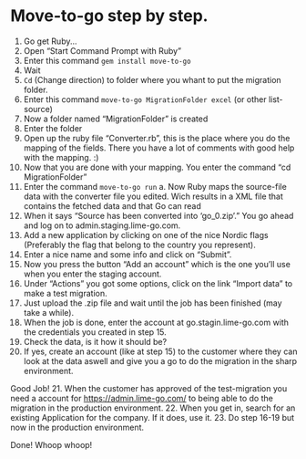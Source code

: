 # Move-to-go step by step.
1.	Go get Ruby...
2.	Open “Start Command Prompt with Ruby” 
3.	Enter this command `gem install move-to-go`
4.	Wait
5.	`Cd` (Change direction) to folder where you whant to put the migration folder.
6.	Enter this command `move-to-go MigrationFolder excel` (or other list-source)
7.	Now a folder named “MigrationFolder” is created
8.	Enter the folder
9.	Open up the ruby file “Converter.rb”, this is the place where you do the mapping of the fields. There you have a lot of comments with good help with the mapping. :) 
10.	Now that you are done with your mapping. You enter the command 
“cd MigrationFolder”
11.	Enter the command `move-to-go run`
a.	Now Ruby maps the source-file data with the converter file you edited. Wich results in a XML file that contains the fetched data and that Go can read
12.	When it says “Source has been converted into ‘go_0.zip’.” You go ahead and log on to admin.staging.lime-go.com. 
13.	Add a new application by clicking on one of the nice Nordic flags (Preferably the flag that belong to the country you represent).
14.	Enter a nice name and some info and click on “Submit”.
15.	Now you press the button “Add an account” which is the one you’ll use when you enter the staging account. 
16.	Under “Actions” you got some options, click on the link “Import data” to make a test migration. 
17.	Just upload the .zip file and wait until the job has been finished (may take a while).
18.	When the job is done, enter the account at go.stagin.lime-go.com with the credentials you created in step 15.
19.	Check the data, is it how it should be?
20.	If yes, create an account (like at step 15) to the customer where they can look at the data aswell and give you a go to do the migration in the sharp environment. 

Good Job! 
21.	When the customer has approved of the test-migration you need a account for https://admin.lime-go.com/ to being able to do the migration in the production environment.
22.	When you get in, search for an existing Application for the company. If it does, use it. 
23.	Do step 16-19 but now in the production environment. 


Done! Whoop whoop!
